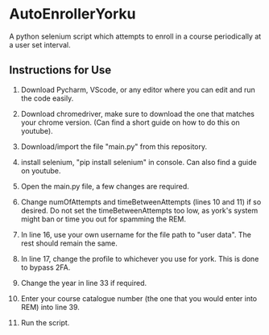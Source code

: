 # AutoEnrollerYorku
A python selenium script which attempts to enroll in a course periodically at a user set interval.


## Instructions for Use

1. Download Pycharm, VScode, or any editor where you can edit and run the code easily.

2. Download chromedriver, make sure to download the one that matches your chrome version. (Can find a short guide on how to do this on youtube). 

3. Download/import the file "main.py" from this repository.

4. install selenium, "pip install selenium" in console. Can also find a guide on youtube.

5. Open the main.py file, a few changes are required.

6. Change numOfAttempts and timeBetweenAttempts (lines 10 and 11) if so desired. Do not set the timeBetweenAttempts too low, as york's system might ban or time you out for spamming the REM.

7. In line 16, use your own username for the file path to "user data". The rest should remain the same.

8. In line 17, change the profile to whichever you use for york. This is done to bypass 2FA.

9. Change the year in line 33 if required.

10. Enter your course catalogue number (the one that you would enter into REM) into line 39.

11. Run the script.
